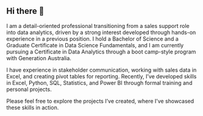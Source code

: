 ## Hi there 👋
I am a detail-oriented professional transitioning from a sales support role into data analytics, driven by a strong interest developed through hands-on experience in a previous position. I hold a Bachelor of Science and a Graduate Certificate in Data Science Fundamentals, and I am currently pursuing a Certificate in Data Analytics through a boot camp-style program with Generation Australia.

I have experience in stakeholder communication, working with sales data in Excel, and creating pivot tables for reporting. Recently, I’ve developed skills in Excel, Python, SQL, Statistics, and Power BI through formal training and personal projects.

Please feel free to explore the projects I’ve created, where I’ve showcased these skills in action.
<!--
**Rizwan70803/Rizwan70803** is a ✨ _special_ ✨ repository because its `README.md` (this file) appears on your GitHub profile.

Here are some ideas to get you started:

- 🔭 I’m currently working on ...
- 🌱 I’m currently learning ...
- 👯 I’m looking to collaborate on ...
- 🤔 I’m looking for help with ...
- 💬 Ask me about ...
- 📫 How to reach me: ...
- 😄 Pronouns: ...
- ⚡ Fun fact: ...
-->
